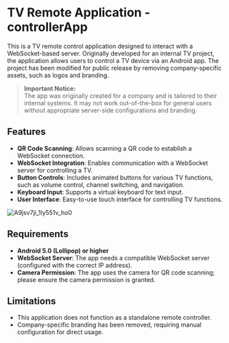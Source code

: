 # TV Remote Application - controllerApp 

This is a TV remote control application designed to interact with a WebSocket-based server. Originally developed for an internal TV project, the application allows users to control a TV device via an Android app. The project has been modified for public release by removing company-specific assets, such as logos and branding.

> **Important Notice:**  
> The app was originally created for a company and is tailored to their internal systems. It may not work out-of-the-box for general users without appropriate server-side configurations and branding.

## Features

- **QR Code Scanning**: Allows scanning a QR code to establish a WebSocket connection.
- **WebSocket Integration**: Enables communication with a WebSocket server for controlling a TV.
- **Button Controls**: Includes animated buttons for various TV functions, such as volume control, channel switching, and navigation.
- **Keyboard Input**: Supports a virtual keyboard for text input.
- **User Interface**: Easy-to-use touch interface for controlling TV functions.

![A9jsv7ji_1ly551v_ho0](https://github.com/user-attachments/assets/af5f712e-57dc-44be-9b56-bd087b7beb45)

## Requirements

- **Android 5.0 (Lollipop) or higher**
- **WebSocket Server**: The app needs a compatible WebSocket server (configured with the correct IP address).
- **Camera Permission**: The app uses the camera for QR code scanning; please ensure the camera permission is granted.

## Limitations

- This application does not function as a standalone remote controller.
- Company-specific branding has been removed, requiring manual configuration for direct usage.
